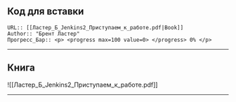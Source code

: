 
## Код для вставки
```
URL:: [[Ластер_Б_Jenkins2_Приступаем_к_работе.pdf|Book]]
Author:: "Брент Ластер"
Прогресс_Бар:: <p> <progress max=100 value=0> </progress> 0% </p>
```
---

## Книга
![[Ластер_Б_Jenkins2_Приступаем_к_работе.pdf]]

---
